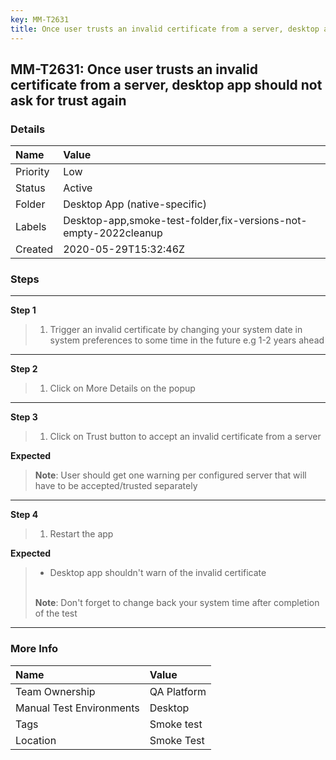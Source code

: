 ```yaml
---
key: MM-T2631
title: Once user trusts an invalid certificate from a server, desktop app should not ask for trust again
---
```


## MM-T2631: Once user trusts an invalid certificate from a server, desktop app should not ask for trust again

### Details

| Name     | Value                                                            |
| :------- | :--------------------------------------------------------------- |
| Priority | Low                                                              |
| Status   | Active                                                           |
| Folder   | Desktop App (native-specific)                                    |
| Labels   | Desktop-app,smoke-test-folder,fix-versions-not-empty-2022cleanup |
| Created  | 2020-05-29T15:32:46Z                                             |

### Steps

<hr/>

**Step 1**

> <article><ol><li>Trigger an invalid certificate by changing your system date in system preferences to some time in the future e.g 1-2 years ahead</li></ol></article>

<hr/>

**Step 2**

> <article><ol><li>Click on More Details on the popup</li></ol></article>

<hr/>

**Step 3**

> <article><ol><li>Click on Trust button to accept an invalid certificate from a server</li></ol></article>

**Expected**

> <article><strong>Note</strong>: User should get one warning per configured server that will have to be accepted/trusted separately</article>

<hr/>

**Step 4**

> <article><ol><li>Restart the app</li></ol></article>

**Expected**

> <article><ul><li>Desktop app shouldn't warn of the invalid certificate</li></ul><br><strong>Note</strong>: Don't forget to change back your system time after completion of the test</article>

<hr/>

### More Info

| Name                     | Value       |
| :----------------------- | :---------- |
| Team Ownership           | QA Platform |
| Manual Test Environments | Desktop     |
| Tags                     | Smoke test  |
| Location                 | Smoke Test  |
